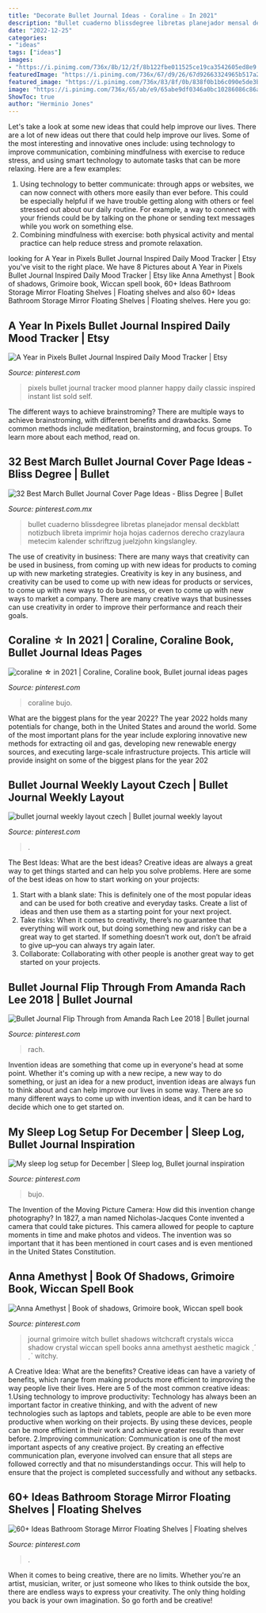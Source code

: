```yaml
---
title: "Decorate Bullet Journal Ideas - Coraline ☆ In 2021"
description: "Bullet cuaderno blissdegree libretas planejador mensal deckblatt notizbuch libreta imprimir hoja hojas cadernos derecho crazylaura metecim kalender schriftzug juelzjohn kingslangley"
date: "2022-12-25"
categories:
- "ideas"
tags: ["ideas"]
images:
- "https://i.pinimg.com/736x/8b/12/2f/8b122fbe011525ce19ca3542605ed8e9.jpg"
featuredImage: "https://i.pinimg.com/736x/67/d9/26/67d92663324965b517a2bdadccc1c28f.jpg"
featured_image: "https://i.pinimg.com/736x/83/8f/0b/838f0b1b6c090e5de3b79ab72b210839.jpg"
image: "https://i.pinimg.com/736x/65/ab/e9/65abe9df0346a0bc10286086c86a1165.jpg"
ShowToc: true
author: "Herminio Jones"
---
```



Let's take a look at some new ideas that could help improve our lives.
There are a lot of new ideas out there that could help improve our lives. Some of the most interesting and innovative ones include: using technology to improve communication, combining mindfulness with exercise to reduce stress, and using smart technology to automate tasks that can be more relaxing. Here are a few examples: 
1. Using technology to better communicate: through apps or websites, we can now connect with others more easily than ever before. This could be especially helpful if we have trouble getting along with others or feel stressed out about our daily routine. For example, a way to connect with your friends could be by talking on the phone or sending text messages while you work on something else. 
2. Combining mindfulness with exercise: both physical activity and mental practice can help reduce stress and promote relaxation.

	

		
looking for A Year in Pixels Bullet Journal Inspired Daily Mood Tracker | Etsy you've visit to the right place. We have 8 Pictures about A Year in Pixels Bullet Journal Inspired Daily Mood Tracker | Etsy like Anna Amethyst | Book of shadows, Grimoire book, Wiccan spell book, 60+ Ideas Bathroom Storage Mirror Floating Shelves | Floating shelves and also 60+ Ideas Bathroom Storage Mirror Floating Shelves | Floating shelves. Here you go:
		
    
## A Year In Pixels Bullet Journal Inspired Daily Mood Tracker | Etsy

<img loading=lazy src="https://i.pinimg.com/736x/9f/3a/d1/9f3ad10da1035c6149e854dcf9d47f27.jpg" onerror="this.onerror=null;this.src='https://tse1.mm.bing.net/th?id=OIP.bnGEpiGwYY2dmPqgPatsEwHaLH&amp;pid=15.1';" alt="A Year in Pixels Bullet Journal Inspired Daily Mood Tracker | Etsy">

_Source: pinterest.com_

>pixels bullet journal tracker mood planner happy daily classic inspired instant list sold self. 

	

The different ways to achieve brainstroming?
There are multiple ways to achieve brainstroming, with different benefits and drawbacks. Some common methods include meditation, brainstorming, and focus groups. To learn more about each method, read on.

    
## 32 Best March Bullet Journal Cover Page Ideas - Bliss Degree | Bullet

<img loading=lazy src="https://i.pinimg.com/736x/65/ab/e9/65abe9df0346a0bc10286086c86a1165.jpg" onerror="this.onerror=null;this.src='https://tse3.mm.bing.net/th?id=OIP.0VEHkaqLBGxqN_xpLIAgLAHaLH&amp;pid=15.1';" alt="32 Best March Bullet Journal Cover Page Ideas - Bliss Degree | Bullet">

_Source: pinterest.com.mx_

>bullet cuaderno blissdegree libretas planejador mensal deckblatt notizbuch libreta imprimir hoja hojas cadernos derecho crazylaura metecim kalender schriftzug juelzjohn kingslangley. 

	

The use of creativity in business: There are many ways that creativity can be used in business, from coming up with new ideas for products to coming up with new marketing strategies.
Creativity is key in any business, and creativity can be used to come up with new ideas for products or services, to come up with new ways to do business, or even to come up with new ways to market a company. There are many creative ways that businesses can use creativity in order to improve their performance and reach their goals.

    
## Coraline ☆ In 2021 | Coraline, Coraline Book, Bullet Journal Ideas Pages

<img loading=lazy src="https://i.pinimg.com/736x/73/4d/d6/734dd64f63d912d7f6340b918ceec22a.jpg" onerror="this.onerror=null;this.src='https://tse4.mm.bing.net/th?id=OIP.4ZNPmQhTnTr9fV60NoUF-wHaJ3&amp;pid=15.1';" alt="coraline ☆ in 2021 | Coraline, Coraline book, Bullet journal ideas pages">

_Source: pinterest.com_

>coraline bujo. 

	

What are the biggest plans for the year 2022?
The year 2022 holds many potentials for change, both in the United States and around the world. Some of the most important plans for the year include exploring innovative new methods for extracting oil and gas, developing new renewable energy sources, and executing large-scale infrastructure projects. This article will provide insight on some of the biggest plans for the year 202
    
## Bullet Journal Weekly Layout Czech | Bullet Journal Weekly Layout

<img loading=lazy src="https://i.pinimg.com/736x/67/d9/26/67d92663324965b517a2bdadccc1c28f.jpg" onerror="this.onerror=null;this.src='https://tse3.mm.bing.net/th?id=OIP.EKxVj0BnqqHxZn6t_an7wQHaHa&amp;pid=15.1';" alt="bullet journal weekly layout czech | Bullet journal weekly layout">

_Source: pinterest.com_

>. 

	

The Best Ideas: What are the best ideas?
Creative ideas are always a great way to get things started and can help you solve problems. Here are some of the best ideas on how to start working on your projects: 
1. Start with a blank slate: This is definitely one of the most popular ideas and can be used for both creative and everyday tasks. Create a list of ideas and then use them as a starting point for your next project. 
2. Take risks: When it comes to creativity, there’s no guarantee that everything will work out, but doing something new and risky can be a great way to get started. If something doesn’t work out, don’t be afraid to give up–you can always try again later. 
3. Collaborate: Collaborating with other people is another great way to get started on your projects.

    
## Bullet Journal Flip Through From Amanda Rach Lee 2018 | Bullet Journal

<img loading=lazy src="https://i.pinimg.com/736x/83/8f/0b/838f0b1b6c090e5de3b79ab72b210839.jpg" onerror="this.onerror=null;this.src='https://tse2.mm.bing.net/th?id=OIP.zpd2H_VzUYXYSwS3_f5jNQHaEK&amp;pid=15.1';" alt="Bullet Journal Flip Through from Amanda Rach Lee 2018 | Bullet journal">

_Source: pinterest.com_

>rach. 

	

Invention ideas are something that come up in everyone's head at some point. Whether it's coming up with a new recipe, a new way to do something, or just an idea for a new product, invention ideas are always fun to think about and can help improve our lives in some way. There are so many different ways to come up with invention ideas, and it can be hard to decide which one to get started on.

    
## My Sleep Log Setup For December | Sleep Log, Bullet Journal Inspiration

<img loading=lazy src="https://i.pinimg.com/736x/ea/20/2f/ea202f232cafa3d6bf828a850f6ce038.jpg" onerror="this.onerror=null;this.src='https://tse4.mm.bing.net/th?id=OIP.6uIjWJ5Z8VMqiH5yEnERTgHaNK&amp;pid=15.1';" alt="My sleep log setup for December | Sleep log, Bullet journal inspiration">

_Source: pinterest.com_

>bujo. 

	

The Invention of the Moving Picture Camera: How did this invention change photography?
In 1827, a man named Nicholas-Jacques Conte invented a camera that could take pictures. This camera allowed for people to capture moments in time and make photos and videos. The invention was so important that it has been mentioned in court cases and is even mentioned in the United States Constitution.

    
## Anna Amethyst | Book Of Shadows, Grimoire Book, Wiccan Spell Book

<img loading=lazy src="https://i.pinimg.com/736x/8b/12/2f/8b122fbe011525ce19ca3542605ed8e9.jpg" onerror="this.onerror=null;this.src='https://tse2.mm.bing.net/th?id=OIP.p95uH-CgK9oav4O95QFnZAHaJ3&amp;pid=15.1';" alt="Anna Amethyst | Book of shadows, Grimoire book, Wiccan spell book">

_Source: pinterest.com_

>journal grimoire witch bullet shadows witchcraft crystals wicca shadow crystal wiccan spell books anna amethyst aesthetic magick ˎˊ ˏˋ witchy. 

	

A Creative Idea: What are the benefits?
Creative ideas can have a variety of benefits, which range from making products more efficient to improving the way people live their lives. Here are 5 of the most common creative ideas: 
1.Using technology to improve productivity: Technology has always been an important factor in creative thinking, and with the advent of new technologies such as laptops and tablets, people are able to be even more productive when working on their projects. By using these devices, people can be more efficient in their work and achieve greater results than ever before. 
 2.Improving communication: Communication is one of the most important aspects of any creative project. By creating an effective communication plan, everyone involved can ensure that all steps are followed correctly and that no misunderstandings occur. This will help to ensure that the project is completed successfully and without any setbacks. 
 
    
## 60+ Ideas Bathroom Storage Mirror Floating Shelves | Floating Shelves

<img loading=lazy src="https://i.pinimg.com/736x/07/cd/37/07cd37eeabb1c813ae0b32c8a65675d3.jpg" onerror="this.onerror=null;this.src='https://tse2.mm.bing.net/th?id=OIP.zyBXLBWtqEB7aIRVBroI-QAAAA&amp;pid=15.1';" alt="60+ Ideas Bathroom Storage Mirror Floating Shelves | Floating shelves">

_Source: pinterest.com_

>. 

	

When it comes to being creative, there are no limits. Whether you're an artist, musician, writer, or just someone who likes to think outside the box, there are endless ways to express your creativity. The only thing holding you back is your own imagination. So go forth and be creative!

